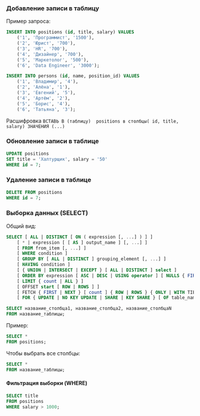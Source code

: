 ### Добавление записи в таблицу

Пример запроса:

````sql
INSERT INTO positions (id, title, salary) VALUES
	('1', 'Программист', '1500'),
	('2', 'Юрист', '700'),
	('3', 'HR', '700'),
	('4', 'Дизайнер', '700'),
	('5', 'Маркетолог', '500'),
	('6', 'Data Engineer', '3000');

INSERT INTO persons (id, name, position_id) VALUES
    ('1', 'Владимир', '4'),
    ('2', 'Алёна', '1'),
    ('3', 'Евгений', '5'),
    ('4', 'Артём', '2'),
    ('5', 'Борис', '4'),
    ('6', 'Татьяна', '3');
````

Расшифровка `ВСТАВЬ В (таблицу)  positions в столбцы( id, title, salary) ЗНАЧЕНИЯ (...)`

### Обновление записи в таблице

````sql
UPDATE positions
SET title = 'Халтурщик', salary = '50'
WHERE id = 7;
````

### Удаление записи в таблице

````sql
DELETE FROM positions
WHERE id = 7;
````

### Выборка данных (SELECT)

Общий вид:

````sql
SELECT [ ALL | DISTINCT [ ON ( expression [, ...] ) ] ]
    [ * | expression [ [ AS ] output_name ] [, ...] ]
    [ FROM from_item [, ...] ]
    [ WHERE condition ]
    [ GROUP BY [ ALL | DISTINCT ] grouping_element [, ...] ]
    [ HAVING condition ]
    [ { UNION | INTERSECT | EXCEPT } [ ALL | DISTINCT ] select ]
    [ ORDER BY expression [ ASC | DESC | USING operator ] [ NULLS { FIRST | LAST } ] [, ...] ]
    [ LIMIT { count | ALL } ]
    [ OFFSET start [ ROW | ROWS ] ]
    [ FETCH { FIRST | NEXT } [ count ] { ROW | ROWS } { ONLY | WITH TIES } ]
    [ FOR { UPDATE | NO KEY UPDATE | SHARE | KEY SHARE } [ OF table_name [, ...] ] [ NOWAIT | SKIP LOCKED ] [...] ]
````

````sql
SELECT название_столбца1, название_столбца2, название_столбцаN 
FROM название_таблицы;
````

Пример:
````sql
SELECT * 
FROM positions;
````

Чтобы выбрать все столбцы:
````sql
SELECT * 
FROM название_таблицы;
````

#### Фильтрация выборки (WHERE)

````sql
SELECT title
FROM positions
WHERE salary > 1000;
````